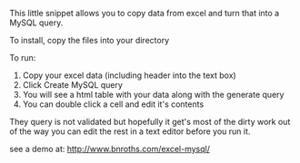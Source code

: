 This little snippet allows you to copy data from excel and turn that into a MySQL query.

To install, copy the files into your directory

To run:
<ol>
<li>Copy your excel data (including header into the text box)</li>
<li>Click Create MySQL query</li>
<li>You will see a html table with your data along with the generate query</li>
<li>You can double click a cell and edit it's contents</li>
</ol>

They query is not validated but hopefully it get's most of the dirty work out of the way you can edit the rest in a text editor before you run it.

see a demo at: http://www.bnroths.com/excel-mysql/